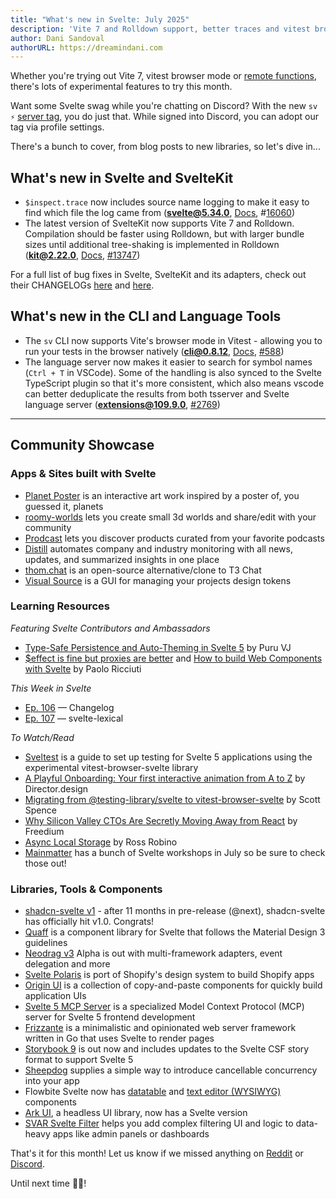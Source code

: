```yaml
---
title: "What's new in Svelte: July 2025"
description: 'Vite 7 and Rolldown support, better traces and vitest browser mode support'
author: Dani Sandoval
authorURL: https://dreamindani.com
---
```


Whether you're trying out Vite 7, vitest browser mode or [remote functions](https://github.com/sveltejs/kit/discussions/13897), there's lots of experimental features to try this month.

Want some Svelte swag while you're chatting on Discord? With the new `sv ⚡` [server tag](https://support.discord.com/hc/en-us/articles/31444248479639-Server-Tags#h_01JT6VKRACHQADX7EBXR84QTAQ), you do just that. While signed into Discord, you can adopt our tag via profile settings.

There's a bunch to cover, from blog posts to new libraries, so let's dive in...

## What's new in Svelte and SvelteKit

- `$inspect.trace` now includes source name logging to make it easy to find which file the log came from (**svelte@5.34.0**, [Docs](<https://svelte.dev/docs/svelte/$inspect#$inspect.trace()>), #[16060](https://github.com/sveltejs/svelte/pull/16060))
- The latest version of SvelteKit now supports Vite 7 and Rolldown. Compilation should be faster using Rolldown, but with larger bundle sizes until additional tree-shaking is implemented in Rolldown (**kit@2.22.0**, [Docs](https://vite.dev/guide/rolldown.html#how-to-try-rolldown), [#13747](https://github.com/sveltejs/kit/pull/13747))

For a full list of bug fixes in Svelte, SvelteKit and its adapters, check out their CHANGELOGs [here](https://github.com/sveltejs/svelte/blob/main/packages/svelte/CHANGELOG.md) and [here](https://github.com/sveltejs/kit/tree/main/packages).

## What's new in the CLI and Language Tools

- The `sv` CLI now supports Vite's browser mode in Vitest - allowing you to run your tests in the browser natively (**cli@0.8.12**, [Docs](https://vitest.dev/guide/browser/), [#588](https://github.com/sveltejs/cli/pull/588))
- The language server now makes it easier to search for symbol names (`Ctrl + T` in VSCode). Some of the handling is also synced to the Svelte TypeScript plugin so that it's more consistent, which also means vscode can better deduplicate the results from both tsserver and Svelte language server (**extensions@109.9.0**, [#2769](https://github.com/sveltejs/language-tools/pull/2769))

---

## Community Showcase

### Apps & Sites built with Svelte

- [Planet Poster](https://planet-poster.vercel.app/) is an interactive art work inspired by a poster of, you guessed it, planets
- [roomy-worlds](https://flo-bit.dev/roomy-worlds/) lets you create small 3d worlds and share/edit with your community
- [Prodcast](https://www.prodcastapp.com/) lets you discover products curated from your favorite podcasts
- [Distill](https://www.distillintelligence.com/) automates company and industry monitoring with all news, updates, and summarized insights in one place
- [thom.chat](https://github.com/tglide/thom-chat) is an open-source alternative/clone to T3 Chat
- [Visual Source](https://github.com/jhwz/visual-source) is a GUI for managing your projects design tokens

### Learning Resources

_Featuring Svelte Contributors and Ambassadors_

- [Type-Safe Persistence and Auto-Theming in Svelte 5](https://www.puruvj.dev/blog/svelte-5-runic-persist-theming) by Puru VJ
- [$effect is fine but proxies are better](https://ricciuti.me/blog/effect-is-fine-but-proxies-are-better) and [How to build Web Components with Svelte](https://mainmatter.com/blog/2025/06/25/web-components-with-svelte/?utm_source=svelte_newsletter&utm_medium=social&utm_campaign=25-06-26-how-to-build-web-components-with-svelte) by Paolo Ricciuti

_This Week in Svelte_

- [Ep. 106](https://www.youtube.com/watch?v=_7_8HKvee8M) — Changelog
- [Ep. 107](https://www.youtube.com/watch?v=Ijb8l9XEz2g) — svelte-lexical

_To Watch/Read_

- [Sveltest](https://sveltest.dev/docs/getting-started) is a guide to set up testing for Svelte 5 applications using the experimental vitest-browser-svelte library
- [A Playful Onboarding: Your first interactive animation from A to Z](https://director.design/chapters/playful-onboarding) by Director.design
- [Migrating from @testing-library/svelte to vitest-browser-svelte](https://scottspence.com/posts/migrating-from-testing-library-svelte-to-vitest-browser-svelte) by Scott Spence
- [Why Silicon Valley CTOs Are Secretly Moving Away from React](https://freedium.cfd/https://javascript.plainenglish.io/why-silicon-valley-ctos-are-secretly-moving-away-from-react-bdf64f0b6072) by Freedium
- [Async Local Storage](https://blog.robino.dev/posts/async-local-storage) by Ross Robino
- [Mainmatter](https://mainmatter.com/events/?utm_source=svelte_newsletter&utm_medium=social&utm_campaign=25-06-25-how-to-build-web-components-with-svelte) has a bunch of Svelte workshops in July so be sure to check those out!

### Libraries, Tools & Components

- [shadcn-svelte v1](https://shadcn-svelte.com/) - after 11 months in pre-release (@next), shadcn-svelte has officially hit v1.0. Congrats!
- [Quaff](https://github.com/quaffui/quaff) is a component library for Svelte that follows the Material Design 3 guidelines
- [Neodrag v3](https://www.puruvj.dev/blog/neodrag-v3-alpha) Alpha is out with multi-framework adapters, event delegation and more
- [Svelte Polaris](https://svelte-polaris-docs.storebud.workers.dev/) is port of Shopify's design system to build Shopify apps
- [Origin UI](https://originui-svelte.pages.dev/) is a collection of copy-and-paste components for quickly build application UIs
- [Svelte 5 MCP Server](https://github.com/StudentOfJS/svelte5-mcp) is a specialized Model Context Protocol (MCP) server for Svelte 5 frontend development
- [Frizzante](https://razshare.github.io/frizzante-docs/guides/get-started/) is a minimalistic and opinionated web server framework written in Go that uses Svelte to render pages
- [Storybook 9](https://storybook.js.org/blog/storybook-9/) is out now and includes updates to the Svelte CSF story format to support Svelte 5
- [Sheepdog](https://github.com/mainmatter/sheepdog) supplies a simple way to introduce cancellable concurrency into your app
- Flowbite Svelte now has [datatable](https://flowbite-svelte.com/docs/plugins/datatables) and [text editor (WYSIWYG)](https://flowbite-svelte.com/docs/plugins/wysiwyg) components
- [Ark UI](https://ark-ui.com/), a headless UI library, now has a Svelte version
- [SVAR Svelte Filter](https://svar.dev/svelte/filter/) helps you add complex filtering UI and logic to data-heavy apps like admin panels or dashboards

That's it for this month! Let us know if we missed anything on [Reddit](https://www.reddit.com/r/sveltejs/) or [Discord](https://discord.gg/svelte).

Until next time 👋🏼!
